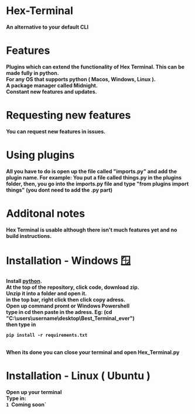 
# Hex-Terminal 
<strong>
An alternative to your default CLI


# Features

Plugins which can extend the functionality of Hex Terminal. This can be made fully in python. </br>
For any OS that supports python ( Macos, Windows, Linux ).</br>
A package manager called Midnight.</br>
Constant new features and updates.   

       
        
        
 # Requesting new features
 
 You can request new features in issues.
 
 # Using plugins
 All you have to do is open up the file called "imports.py" and add the plugin name. For example: You put a file called things.py in the plugins folder, then, you go into the imports.py file and type "from plugins import things" (you dont need to add the .py part)
 
        
# Additonal notes
Hex Terminal is usable although there isn't much features yet and no build instructions.
        
        
        
        


# Installation - Windows 🪟


Install [python](https://www.python.org/ftp/python/3.11.0/python-3.11.0-amd64.exe). </br>
At the top of the repository, click code, download zip. </br>
Unzip it into a folder and open it. </br>
in the top bar, right click then click copy adress. </br>
Open up command promt or Windows Powershell </br>
type in cd then paste in the adress. Eg: (cd "C:\users\username\desktop\Best_Terminal_ever") </br>
then type in 

```pip install -r requirements.txt``` 

</br>
When its done you can close your terminal and open Hex_Terminal.py

# Installation - Linux ( Ubuntu )

Open up your terminal </br>
Type in: </br>`1
`Coming soon` 
</strong>

